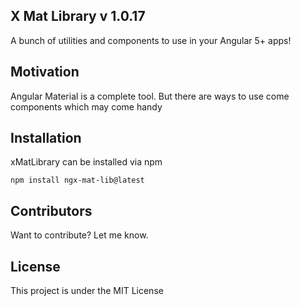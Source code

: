 ## X Mat Library v 1.0.17

A bunch of utilities and components to use in your Angular 5+ apps!

## Motivation

Angular Material is a complete tool. But there are ways to use come components which may come handy 

## Installation

xMatLibrary can be installed via npm

`npm install ngx-mat-lib@latest`

## Contributors

Want to contribute? Let me know.

## License

This project is under the MIT License